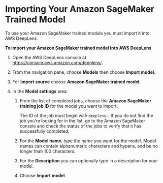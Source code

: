 # Importing Your Amazon SageMaker Trained Model<a name="deeplens-import-from-sagemaker"></a>

To use your Amazon SageMaker trained module you must import it into AWS DeepLens\.

**To import your Amazon SageMaker trained model into AWS DeepLens**

1. Open the AWS DeepLens console at [https://console\.aws\.amazon\.com/deeplens/](https://console.aws.amazon.com/deeplens/)\.

1. From the navigation pane, choose **Models** then choose **Import model**\.

1. For **Import source** choose **Amazon SageMaker trained model**\.

1. In the **Model settings** area:

   1. From the list of completed jobs, choose the **Amazon SageMaker training job ID** for the model you want to import\. 

      The ID of the job must begin with `deeplens-`\. If you do not find the job you're looking for in the list, go to the Amazon SageMaker console and check the status of the jobs to verify that it has successfully completed\.

   1. For the **Model name**, type the name you want for the model\. Model names can contain alphanumeric characters and hypens, and be no longer than 100 characters\.

   1. For the **Description** you can optionally type in a description for your model\.

   1. Choose **Import model**\.